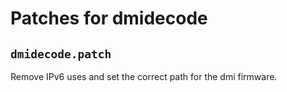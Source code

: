 # Patches for dmidecode

## `dmidecode.patch`

Remove IPv6 uses and set the correct path for the dmi firmware.
